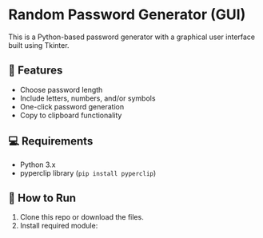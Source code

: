 # Random Password Generator (GUI)

This is a Python-based password generator with a graphical user interface built using Tkinter.

## 🔧 Features
- Choose password length
- Include letters, numbers, and/or symbols
- One-click password generation
- Copy to clipboard functionality

## 💻 Requirements
- Python 3.x
- pyperclip library (`pip install pyperclip`)

## 🚀 How to Run
1. Clone this repo or download the files.
2. Install required module:
